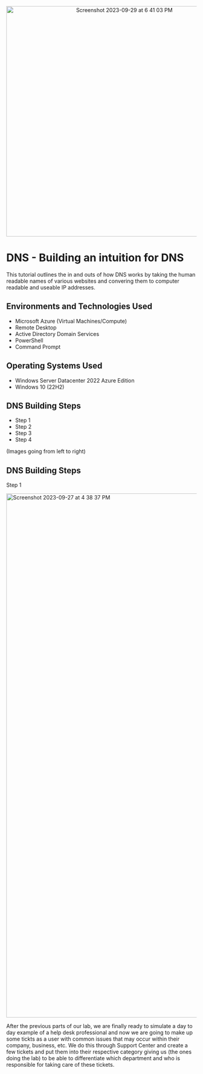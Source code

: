 <p align="center">
<img width="609" alt="Screenshot 2023-09-29 at 6 41 03 PM" src="https://github.com/lucasfregoso/dns-ad-azure/assets/144977615/a982e4a9-3c3b-4481-84db-cb8380240086">
</p>

<h1>DNS - Building an intuition for DNS </h1>
This tutorial outlines the in and outs of how DNS works by taking the human readable names of various websites and convering them to computer readable and useable IP addresses.<br />

<h2>Environments and Technologies Used</h2>

- Microsoft Azure (Virtual Machines/Compute)
- Remote Desktop
- Active Directory Domain Services
- PowerShell
- Command Prompt

<h2>Operating Systems Used </h2>

- Windows Server Datacenter 2022 Azure Edition
- Windows 10 (22H2)

<h2>DNS Building Steps</h2>

- Step 1
- Step 2
- Step 3
- Step 4

(Images going from left to right)
<h2>DNS Building Steps</h2>

Step 1
<p>
<img width="1385" alt="Screenshot 2023-09-27 at 4 38 37 PM" src="https://github.com/lucasfregoso/ticket-lifecycle/assets/144977615/66d3b0ad-6a7b-4ac5-8b49-fe500cc79816">
</p>
<p>
After the previous parts of our lab, we are finally ready to simulate a day to day example of a help desk professional and now we are going to make up some tickts as a user with common issues that may occur within their company, business, etc. We do this through Support Center and create a few tickets and put them into their respective category giving us (the ones doing the lab) to be able to differentiate which department and who is responsible for taking care of these tickets. 
</p>
<br />
